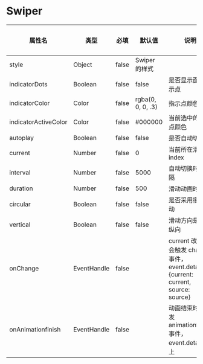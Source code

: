 # Swiper

| 属性名 | 类型 | 必填 | 默认值 | 说明 | 微信 | 支付宝 | 百度 | 快应用 |
| --- | --- | --- | --- | --- | --- | --- | --- | --- |
| style | Object | false | Swiper 的样式 |
| indicatorDots | Boolean | false | false | 是否显示面板指示点 |
| indicatorColor | Color | false | rgba(0, 0, 0, .3) | 指示点颜色 |
| indicatorActiveColor | Color | false | #000000 | 当前选中的指示点颜色 |
| autoplay | Boolean | false | false | 是否自动切换 |
| current | Number | false | 0 | 当前所在滑块的 index |
| interval | Number | false | 5000 | 自动切换时间间隔 |
| duration | Number | false | 500 | 滑动动画时长 |
| circular | Boolean | false | false | 是否采用衔接滑动 |
| vertical | Boolean | false | false | 滑动方向是否为纵向 |
| onChange | EventHandle | false | | current 改变时会触发 change 事件，event.detail = {current: current, source: source} |
| onAnimationfinish | EventHandle | false | | 动画结束时会触发 animationfinish 事件，event.detail 同上 |